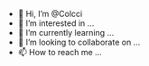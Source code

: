 - 👋 Hi, I’m @Colcci
- 👀 I’m interested in ...
- 🌱 I’m currently learning ...
- 💞️ I’m looking to collaborate on ...
- 📫 How to reach me ...

<!---
Colcci/Colcci is a ✨ special ✨ repository because its `README.md` (this file) appears on your GitHub profile.
You can click the Preview link to take a look at your changes.
--->
